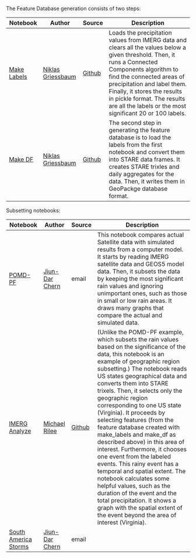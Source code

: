 
The Feature Database generation consists of two steps: 

| Notebook      | Author        | Source        | Description |
| ------------- | ------------- | ------------- | ----------- |
| [Make Labels](featureDB_make_labels.ipynb)   | [Niklas Griessbaum](mailto:niklas@bayesics.com) | [Github](https://github.com/SpatioTemporal/featureDB/blob/main/make_labels.ipynb) | Loads the precipitation values from IMERG data and clears all the values below a given threshold. Then, it runs a Connected Components algorithm to find the connected areas of precipitation and label them. Finally, it stores the results in pickle format. The results are all the labels or the most significant 20 or 100 labels. |
| [Make DF](featureDB_make_df.ipynb) |[Niklas Griessbaum](mailto:niklas@bayesics.com)|  [Github](https://github.com/SpatioTemporal/featureDB/blob/main/make_df.ipynb)  | The second step in generating the feature database is to load the labels from the first notebook and convert them into STARE data frames. It creates STARE trixles and daily aggregates for the data. Then, it writes them in GeoPackge database format.|

Subsetting notebooks:

| Notebook      | Author        | Source        | Description |
| ------------- | ------------- | ------------- | ----------- |
| [POMD-PF](POMD-PF.AIST.10202022.ipynb)   | [Jiun-Dar Chern](mailto:jiun-dar.chern-1@nasa.gov) | email  | This notebook compares actual Satellite data with simulated results from a computer model. It starts by reading IMERG satellite data and GEOS5 model data. Then, it subsets the data by keeping the most significant rain values and ignoring unimportant ones, such as those in small or low rain areas. It draws many graphs that compare the actual and simulated data.|
| [IMERG Analyze](999-H0-00-IMERG-Analyze-1.ipynb) | [Michael Rilee](mailto:mike@bayesics.com) | [Github](https://github.com/SpatioTemporal/STARE-Cookbooks/blob/develop/contrib/jupyter/999-H0-00-IMERG-Analyze-1.ipynb) | (Unlike the POMD-PF example, which subsets the rain values based on the significance of the data, this notebook is an example of geographic region subsetting.) The notebook reads US states geographical data and converts them into STARE trixels. Then, it selects only the geographic region corresponding to one US state (Virginia). It proceeds by selecting features (from the feature database created with make_labels and make_df as described above) in this area of interest. Furthermore, it chooses one event from the labeled events. This rainy event has a temporal and spatial extent. The notebook calculates some helpful values, such as the duration of the event and the total precipitation. It shows a graph with the spatial extent of the event beyond the area of interest (Virginia).  |
| [South America Storms](POMD-PF.AIST.SA.Storms.ipynb) |[Jiun-Dar Chern](mailto:jiun-dar.chern-1@nasa.gov)  | email |  |

